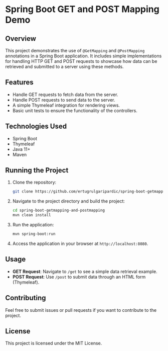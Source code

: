 # Spring Boot GET and POST Mapping Demo

## Overview
This project demonstrates the use of `@GetMapping` and `@PostMapping` annotations in a Spring Boot application. It includes simple implementations for handling HTTP GET and POST requests to showcase how data can be retrieved and submitted to a server using these methods.

## Features
- Handle GET requests to fetch data from the server.
- Handle POST requests to send data to the server.
- A simple Thymeleaf integration for rendering views.
- Basic unit tests to ensure the functionality of the controllers.

## Technologies Used
- Spring Boot
- Thymeleaf
- Java 11+
- Maven

## Running the Project
1. Clone the repository:
    ```bash
    git clone https://github.com/ertugrulgaripardic/spring-boot-getmapping-and-postmapping.git
    ```
2. Navigate to the project directory and build the project:
    ```bash
    cd spring-boot-getmapping-and-postmapping
    mvn clean install
    ```
3. Run the application:
    ```bash
    mvn spring-boot:run
    ```
4. Access the application in your browser at `http://localhost:8080`.

## Usage
- **GET Request**: Navigate to `/get` to see a simple data retrieval example.
- **POST Request**: Use `/post` to submit data through an HTML form (Thymeleaf).

## Contributing
Feel free to submit issues or pull requests if you want to contribute to the project.
## License
This project is licensed under the MIT License.
